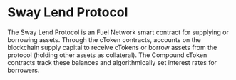 # Sway Lend Protocol
The Sway Lend Protocol is an Fuel Network smart contract for supplying or borrowing assets. Through the cToken contracts, accounts on the blockchain supply capital to receive cTokens or borrow assets from the protocol (holding other assets as collateral). The Compound cToken contracts track these balances and algorithmically set interest rates for borrowers.
